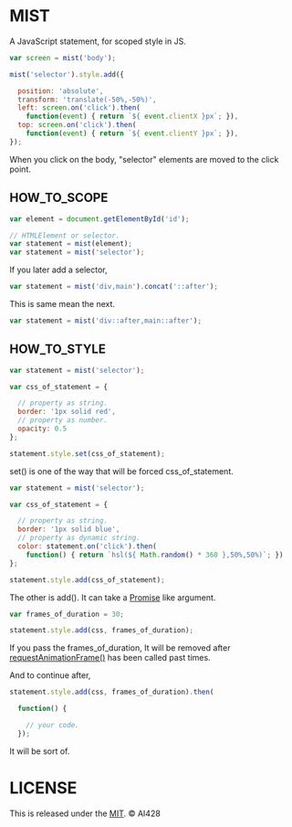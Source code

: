 # MIST
A JavaScript statement, for scoped style in JS.

```js
var screen = mist('body');

mist('selector').style.add({

  position: 'absolute',
  transform: 'translate(-50%,-50%)',
  left: screen.on('click').then(
    function(event) { return `${ event.clientX }px`; }),
  top: screen.on('click').then(
    function(event) { return `${ event.clientY }px`; }),
});
```

When you click on the body, "selector" elements are moved to the click point.

## HOW_TO_SCOPE

```js
var element = document.getElementById('id');

// HTMLElement or selector.
var statement = mist(element);
var statement = mist('selector');
```

If you later add a selector,

```js
var statement = mist('div,main').concat('::after');
```

This is same mean the next.

```js
var statement = mist('div::after,main::after');
```

## HOW_TO_STYLE

```js
var statement = mist('selector');

var css_of_statement = {

  // property as string.
  border: '1px solid red',
  // property as number.
  opacity: 0.5
};

statement.style.set(css_of_statement);
```

set() is one of the way that will be forced css_of_statement.

```js
var statement = mist('selector');

var css_of_statement = {

  // property as string.
  border: '1px solid blue',
  // property as dynamic string.
  color: statement.on('click').then(
    function() { return `hsl(${ Math.random() * 360 },50%,50%)`; })
};

statement.style.add(css_of_statement);
```

The other is add(). It can take a [Promise](https://developer.mozilla.org/docs/Web/JavaScript/Reference/Global_Objects/Promise) like argument.

```js
var frames_of_duration = 30;

statement.style.add(css, frames_of_duration);
```

If you pass the frames_of_duration, It will be removed after [requestAnimationFrame()](https://developer.mozilla.org/docs/Web/API/Window/requestAnimationFrame) has been called past times.

And to continue after,

```js
statement.style.add(css, frames_of_duration).then(

  function() {

    // your code.
  });
```

It will be sort of.

# LICENSE
This is released under the [MIT](//opensource.org/licenses/MIT). © AI428
